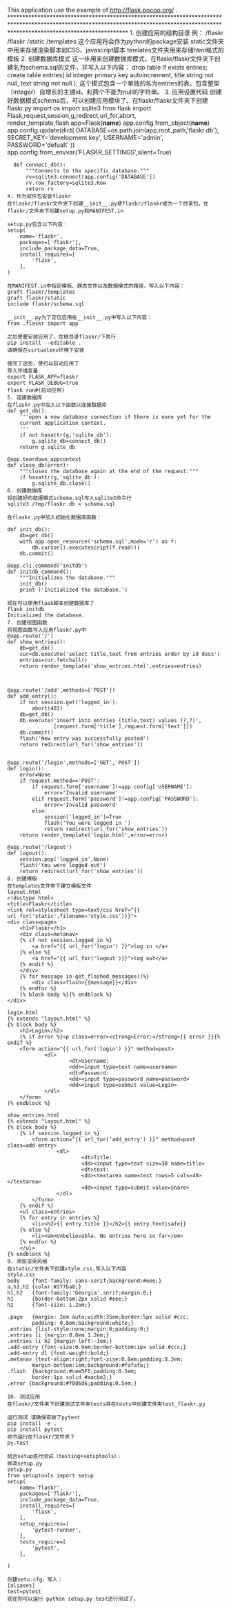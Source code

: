 This application use the example of http://flask.pocoo.org/ .
	**************************************************************************************************************************************************************************************
	1. 创建应用的结构目录
	例：
	/flaskr
		/flaskr
			/static
			/templates
	这个应用将会作为python的package安装
	static文件夹中用来存储渲染脚本如CSS、javascript脚本
	temlates文件夹用来存储html格式的模板
	2. 创建数据库模式
	这一步用来创建数据库模式，在flaskr/flaskr文件夹下创建名为schema.sql的文件，并写入以下内容：
	  drop table if exists entries;
	  create table entries(
	           id integer primary key autoincrement,
	           title string not null,
	           text string not null
	   );
	这个模式包含一个单独的名为entries的表。包含整型（integer）自增长的主键id，和两个不能为null的字符串。
	3. 应用设置代码
	创建好数据模式schema后，可以创建应用模块了。在flaskr/flaskr文件夹下创建flaskr.py
	   import os
	   import sqlite3
	   from flask import Flask,request,session,g,redirect,url_for,abort,\
	           render_template,flash
	   app=Flask(__name__)
	   app.config.from_object(__name__)
	   app.config.update(dict(
	       DATABASE=os.path.join(app.root_path,'flaskr.db'),
	       SECRET_KEY='development key',
	      USERNAME='admin',
	      PASSWORD='defualt'
	  ))
	  app.config.from_envvar('FLASKR_SETTINGS',silent=True)
	  
	  def connect_db():
	      """Connects to the specific database."""
	      rv=sqlite3.connect(app.config['DATABASE'])
	      rv.row_factory=sqlite3.Row
	      return rv
	4. 作为软件包安装flaskr
	在flaskr/flaskr文件夹下创建__init__.py使flaskr/flaskr成为一个目录包，在flaskr/文件夹下创建setup.py和MANIFEST.in
	
	setup.py包含以下内容：
	setup(
	    name='flaskr',
	    packages=['flaskr'],
	    include_package_data=True,
	    install_requires=[
	        'flask',
	    ],
	)
	
	在MANIFEST.in中指定模板、静态文件以及数据模式的路径，写入以下内容：
	graft flaskr/templates
	graft flaskr/static
	include flaskr/schema.sql
	
	__init__.py为了定位应用在__init__.py中写入以下内容：
	from .flaskr import app
	
	之后便要安装应用了，在根目录flaskr/下执行
	pip install --editable .
	请确保在virtualenv环境下安装
	
	做完了这些，便可以启动应用了
	导入环境变量
	export FLASK_APP=flaskr
	export FLASK_DEBUG=true
	flask run#(启动应用)
	5. 连接数据库
	在flaskr.py中加入以下函数以连接数据库
	def get_db():
	    '''open a new database connection if there is none yet for the 
	    current application context.
	    '''
	    if not hasattr(g,'sqlite_db'):
	        g.sqlite_db=connect_db()
	    return g.sqlite_db
	
	@app.teardown_appcontext
	def close_db(error):
	    """closes the database again at the end of the request."""
	    if hasattr(g,'sqlite_db'):
	        g.sqlite_db.close()
	6. 创建数据库
	将创建好的数据模式schema.sql写入sqlite3命令行
	sqlite3 /tmp/flaskr.db < schema.sql
	
	在flaskr.py中加入初始化数据库函数：
	
	def init_db():
	    db=get_db()
	    with app.open_resource('schema.sql',mode='r') as f:
	        db.cursor().executescript(f.read())
	    db.commit()
	
	@app.cli.command('initdb')
	def initdb_command():
	    """Initializes the database."""
	    init_db()
	    print ('Initialized the database.')
	
	现在可以使用flask脚本创建数据库了
	flask initdb
	Initialized the database.
	7. 创建视图函数
	将视图函数写入应用flaskr.py中
	@app.route('/')
	def show_entries():
	    db=get_db()
	    cur=db.execute('select title,text from entries order by id desc')
	    entries=cur.fetchall()
	    return render_template('show_entries.html',entries=entries)
	
	
	
	@app.route('/add',methods=['POST'])
	def add_entry():
	    if not session.get('logged_in'):
	        abort(401)
	    db=get_db()
	    db.execute('insert into entries (title,text) values (?,?)',
	               [request.form['title'],request.form['text']])
	    db.commit()
	    flash('New entry was successfully posted')
	    return redirect(url_for('show_entries'))
	
	
	@app.route('/login',methods=['GET','POST'])
	def login():
	    error=None
	    if request.method=='POST':
	        if request.form['username']!=app.config['USERNAME']:
	            error='Invalid username'
	        elif request.form['password']!=app.config['PASSWORD']:
	            error='Invalid password'
	        else:
	            session['logged_in']=True
	            flash('You were logged in ')
	            return redirect(url_for('show_entries'))
	    return render_template('login.html',error=error)
	
	@app.route('/logout')
	def logout():
	    session.pop('logged_in',None)
	    flash('You were logged out')
	    return redirect(url_for('show_entries'))
	8. 创建模板
	在templates文件夹下建立模板文件
	layout.html 
	<!doctype html>
	<title>Flaskr</title>
	<link rel=stylesheet type=text/css href="{{ url_for('static',filename='style.css')}}">
	<div class=page>
	    <h1>Flaskr</h1>
	    <div class=metanav>
	    {% if not session.logged_in %}
	        <a href="{{ url_for('login') }}">log in </a>
	    {% else %}
	        <a href="{{ url_for('logout')}}">log out</a>
	    {% endif %}
	    </div>
	    {% for message in get_flashed_messages()%}
	        <div class=flash>{{message}}</div>
	    {% endfor %}
	    {% block body %}{% endblock %}
	</div>
	
	login.html 
	{% extends "layout.html" %}
	{% block body %}
	    <h2>Login</h2>
	    {% if error %}<p class=error><strong>Error:</strong>{{ error }}{% endif %}
	    <form action="{{ url_for('login') }}" method=post>
	            <dl>
	                    <dt>Username:
	                    <dd><input type=text name=username>
	                    <dt>Password:
	                    <dd><input type=password name=password>
	                    <dd><input type=submit value=Login>
	            </dl>
	    </form>
	{% endblock %}
	
	show_entries.html 
	{% extends "layout.html" %}
	{% block body %}
	    {% if session.logged_in %}
	        <form action="{{ url_for('add_entry') }}" method=post class=add-entry>
	                <dl>
	                        <dt>Title:
	                        <dd><input type=text size=30 name=title>
	                        <dt>text:
	                        <dd><textarea name=text rows=5 cols=40></textarea>
	                        <dd><input type=submit value=Share>
	                </dl>
	        </form>
	    {% endif %}
	    <ul class=entries>
	    {% for entry in entries %}
	        <li><h2>{{ entry.title }}</h2>{{ entry.text|safe}}
	    {% else %}
	        <li><em>Unbelievable. No entries here so far</em>
	    {% endfor %}
	    </ul>
	{% endblock %}
	9. 添加渲染风格
	在static/文件夹下创建style.css,写入以下内容
	style.css 
	body    {font-family: sans-serif;background:#eee;}
	a,h1,h2 {color:#377ba8;}
	h1,h2   {font-family:'Georgia',serif;margin:0;}
	h1      {border-bottom:2px solid #eee;}
	h2      {font-size: 1.2em;}
	
	.page   {margin: 2em auto;width:35em;border:5px solid #ccc;
	        padding: 0.8em;background:white;}
	.entries {list-style:none;margin:0;padding:0;}
	.entries li {margin:0.8em 1.2em;}
	.entries li h2 {margin-left:-1em;}
	.add-entry {font-size:0.9em;border-bottom:1px solid #ccc;}
	.add-entry dl {font-weight:bold;}
	.metanav {text-align:right;font-zise:0.8em;padding:0.3em;
	        margin-bottom:1em;background:#fafafa;}
	.flash  {background:#cee5F5;padding:0.5em;
	        border:1px solid #aacbe2;}
	.error {background:#f0d6d6;padding:0.5em;}
	
	10. 测试应用
	在flaskr/文件夹下创建测试文件夹tests并在tests中创建文件夹test_flaskr.py
	 
	运行测试 请确保安装了pytest
	pip install -e .
	pip install pytest
	命令运行在flaskr/文件夹下
	py.test
	
	结合setup进行测试（testing+setuptools）：
	修改setup.py
	setup.py 
	from setuptools import setup
	setup(
	    name='flaskr',
	    packages=['flaskr'],
	    include_package_data=True,
	    install_requires=[
	        'flask',
	    ],
	    setup_requires=[
	        'pytest-runner',
	    ],
	    tests_require=[
	        'pytest',
	    ],
	
	)
	
	创建setu.cfg，写入：
	[aliases]
	test=pytest
	现在你可以运行 python setup.py test进行测试了。
	

	
	
	
	
	
	

